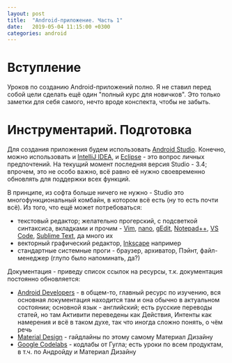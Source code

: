 ```yaml
---
layout: post
title:  "Android-приложение. Часть 1"
date:   2019-05-04 11:15:00 +0300
categories: android
---
```

# Вступление

Уроков по созданию Android-приложений полно. Я не ставил перед собой цели сделать ещё один "полный курс для новичков". Это только заметки для себя самого, нечто вроде конспекта, чтобы не забыть.

# Инструментарий. Подготовка

Для создания приложения будем использовать [Android Studio](https://developer.android.com/studio). Конечно, можно использовать и [IntelliJ IDEA](https://www.jetbrains.com/idea/), и [Eclipse](https://www.eclipse.org/downloads/) - это вопрос личных предпочтений.
На текущий момент последняя версия Studio - 3.4; впрочем, это не особо важно, всё равно её нужно своевременно обновлять для поддержки всех функций.

В принципе, из софта больше ничего не нужно - Studio это многофункциональный комбайн, в котором всё есть (ну то есть почти всё). Из того, что ещё может потребоваться:

* текстовый редактор; желательно прогерский, с подсветкой синтаксиса, вкладками и прочим - [Vim](https://www.vim.org/), [nano](https://www.nano-editor.org/), [gEdit](https://wiki.gnome.org/Apps/Gedit), [Notepad++](https://notepad-plus-plus.org/), [VS Code](https://code.visualstudio.com/), [Sublime Text](https://www.sublimetext.com/), да много их
* векторный графический редактор, [Inkscape](https://inkscape.org/ru/) например
* стандартные системные проги - браузер, архиватор, Пэйнт, файл-менеджер (глупо было напоминать, да?)

Документация - приведу список ссылок на ресурсы, т.к. документация постоянно обновляется:

* [Android Developers](https://developer.android.com/) - в общем-то, главный ресурс по изучению, вся основная локументация находится там и она обычно в актуальном состоянии; основной язык - английский; есть русские переводы статей, но там Активити переведены как Действия, Интенты как намерения и всё в таком духе, так что иногда сложно понять, о чём речь
* [Material Design](https://material.io/) - гайдлайны по этому самому Материал Дизайну
* [Google Codelabs](https://codelabs.developers.google.com/) - кодлабы от Гугла; есть уроки по всем продуктам, в т.ч. по Андройду и Материал Дизайну